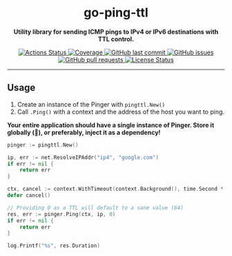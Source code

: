 <h1 align="center">
  go-ping-ttl
</h1>

<p align="center">
  <strong>
    Utility library for sending ICMP pings to IPv4 or IPv6 destinations with TTL control.
  </strong>
</h4>

<p align="center">
  <a href="https://github.com/strideynet/go-ping-ttl/actions">
    <img src="https://img.shields.io/github/workflow/status/strideynet/go-ping-ttl/CI.svg?logo=github" alt="Actions Status">
  </a>
  <a href="https://codeclimate.com/github/strideynet/go-ping-ttl">
    <img src="https://img.shields.io/codeclimate/coverage/strideynet/go-ping-ttl.svg?logo=code%20climate" alt="Coverage">
  </a>
  <a href="https://github.com/strideynet/go-ping-ttl/main">
    <img src="https://img.shields.io/github/last-commit/strideynet/go-ping-ttl.svg?style=flat&logo=github&logoColor=white"
alt="GitHub last commit">
  </a>
  <a href="https://github.com/strideynet/go-ping-ttl/issues">
    <img src="https://img.shields.io/github/issues-raw/strideynet/go-ping-ttl.svg?style=flat&logo=github&logoColor=white"
alt="GitHub issues">
  </a>
  <a href="https://github.com/strideynet/go-ping-ttl/pulls">
    <img src="https://img.shields.io/github/issues-pr-raw/strideynet/go-ping-ttl.svg?style=flat&logo=github&logoColor=white" alt="GitHub pull requests">
  </a>
  <a href="https://github.com/strideynet/go-ping-ttl/blob/main/LICENSE">
    <img src="https://img.shields.io/github/license/strideynet/go-ping-ttl.svg?style=flat" alt="License Status">
  </a>
</p>

---

## Usage

1. Create an instance of the Pinger with `pingttl.New()`
2. Call `.Ping()` with a context and the address of the host you want to ping.

**Your entire application should have a single instance of Pinger. Store it globally (🤢), or preferably, inject it as a dependency!** 

```go
pinger := pingttl.New()

ip, err := net.ResolveIPAddr("ip4", "google.com")
if err != nil {
    return err
}

ctx, cancel := context.WithTimeout(context.Background(), time.Second * 5)
defer cancel()

// Providing 0 as a TTL will default to a sane value (64)
res, err := pinger.Ping(ctx, ip, 0)
if err != nil {
    return err
}

log.Printf("%s", res.Duration)
```